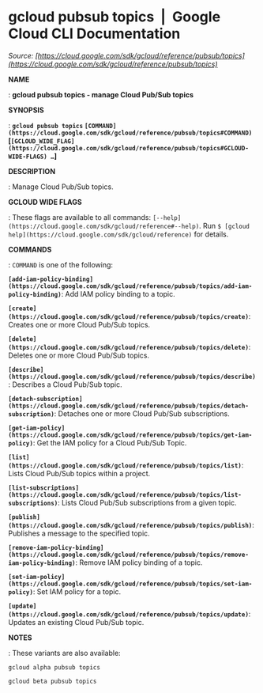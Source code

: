 # gcloud pubsub topics  |  Google Cloud CLI Documentation

*Source: [https://cloud.google.com/sdk/gcloud/reference/pubsub/topics](https://cloud.google.com/sdk/gcloud/reference/pubsub/topics)*

**NAME**

: **gcloud pubsub topics - manage Cloud Pub/Sub topics**

**SYNOPSIS**

: **`gcloud pubsub topics` `[COMMAND](https://cloud.google.com/sdk/gcloud/reference/pubsub/topics#COMMAND)` [`[GCLOUD_WIDE_FLAG](https://cloud.google.com/sdk/gcloud/reference/pubsub/topics#GCLOUD-WIDE-FLAGS) …`]**

**DESCRIPTION**

: Manage Cloud Pub/Sub topics.

**GCLOUD WIDE FLAGS**

: These flags are available to all commands: `[--help](https://cloud.google.com/sdk/gcloud/reference#--help)`.
Run `$ [gcloud help](https://cloud.google.com/sdk/gcloud/reference)` for details.

**COMMANDS**

: ``COMMAND`` is one of the following:

**`[add-iam-policy-binding](https://cloud.google.com/sdk/gcloud/reference/pubsub/topics/add-iam-policy-binding)`**:
Add IAM policy binding to a topic.

**`[create](https://cloud.google.com/sdk/gcloud/reference/pubsub/topics/create)`**:
Creates one or more Cloud Pub/Sub topics.

**`[delete](https://cloud.google.com/sdk/gcloud/reference/pubsub/topics/delete)`**:
Deletes one or more Cloud Pub/Sub topics.

**`[describe](https://cloud.google.com/sdk/gcloud/reference/pubsub/topics/describe)`**:
Describes a Cloud Pub/Sub topic.

**`[detach-subscription](https://cloud.google.com/sdk/gcloud/reference/pubsub/topics/detach-subscription)`**:
Detaches one or more Cloud Pub/Sub subscriptions.

**`[get-iam-policy](https://cloud.google.com/sdk/gcloud/reference/pubsub/topics/get-iam-policy)`**:
Get the IAM policy for a Cloud Pub/Sub Topic.

**`[list](https://cloud.google.com/sdk/gcloud/reference/pubsub/topics/list)`**:
Lists Cloud Pub/Sub topics within a project.

**`[list-subscriptions](https://cloud.google.com/sdk/gcloud/reference/pubsub/topics/list-subscriptions)`**:
Lists Cloud Pub/Sub subscriptions from a given topic.

**`[publish](https://cloud.google.com/sdk/gcloud/reference/pubsub/topics/publish)`**:
Publishes a message to the specified topic.

**`[remove-iam-policy-binding](https://cloud.google.com/sdk/gcloud/reference/pubsub/topics/remove-iam-policy-binding)`**:
Remove IAM policy binding of a topic.

**`[set-iam-policy](https://cloud.google.com/sdk/gcloud/reference/pubsub/topics/set-iam-policy)`**:
Set IAM policy for a topic.

**`[update](https://cloud.google.com/sdk/gcloud/reference/pubsub/topics/update)`**:
Updates an existing Cloud Pub/Sub topic.

**NOTES**

: These variants are also available:

```
gcloud alpha pubsub topics
```

```
gcloud beta pubsub topics
```